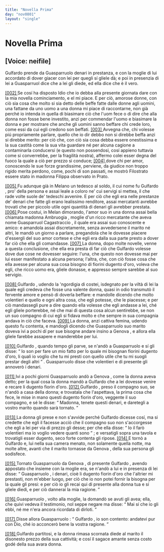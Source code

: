 ```yaml
---
title: "Novella Prima"
day: "nov0801"
layout: "single"
---
```

<div id="nov0801" type="novella" who="neifile">
 <h1>
  Novella Prima
 </h1>
 <p>
  <h2>
   [Voice: neifile]
  </h2>
 </p>
 <argument who="author">
  <p id="p08010001">
   <name persref="gulfardo" type="person">
    Gulfardo
   </name>
   prende da
   <name persref="guasparruolo" type="person">
    Guasparruolo
   </name>
   denari in prestanza, e con la moglie di lui accordato di dover giacer con lei per quegli s&iacute; gliele d&agrave;; e poi in presenzia di lei a
   <name persref="guasparruolo" type="person">
    Guasparruol
   </name>
   dice che a lei gli diede, ed ella dice che &egrave; il vero.
  </p>
 </argument>
 <div3 type="commentary" who="neifile">
  <p>
   <a href="{{ site.baseurl }}enDecameron/nov0801#p08010002">
    [002]
   </a>
   Se cos&iacute; ha disposto Idio che io debba alla presente giornata dare con la mia novella cominciamento, e el mi piace. E per ci&ograve;, amorose donne, con ci&ograve; sia cosa che molto si sia detto delle beffe fatte dalle donne agli uomini, una fattane da uno uomo a una donna mi piace di raccontarne, non gi&agrave; perch&eacute; io intenda in quella di biasimare ci&ograve; che l'uom fece o di dire che alla donna non fosse bene investito, anzi per commendar l'uomo e biasimare la donna e per mostrare che anche gli uomini sanno beffare chi crede loro, come essi da cui egli credono son beffati.
   <a href="{{ site.baseurl }}enDecameron/nov0801#p08010003">
    [003]
   </a>
   Avvegna che, chi volesse pi&uacute; propriamente parlare, quello che io dir debbo non si direbbe beffa anzi si direbbe merito: per ci&ograve; che, con ci&ograve; sia cosa debba essere onestissima e la sua castit&agrave; come la sua vita guardare n&eacute; per alcuna cagione a contaminarla conducersi (e questo non possendosi, cos&iacute; appieno tuttavia come si converrebbe, per la fragilit&agrave; nostra), affermo colei esser degna del fuoco la quale a ci&ograve; per prezzo si conduce;
   <a href="{{ site.baseurl }}enDecameron/nov0801#p08010004">
    [004]
   </a>
   dove chi per amor, conoscendo le sue forze grandissime, perviene, da giudice non troppo rigido merita perdono, come, pochi d&iacute; son passati, ne mostr&ograve; Filostrato essere stato in madonna Filippa observato in Prato.
  </p>
 </div3>
 <p>
  <a href="{{ site.baseurl }}enDecameron/nov0801#p08010005">
   [005]
  </a>
  Fu adunque gi&agrave; in
  <name placeref="milano" type="place">
   Melano
  </name>
  un tedesco al soldo, il cui nome fu
  <name persref="gulfardo" type="person">
   Gulfardo
  </name>
  , pro' della persona e assai leale a coloro ne' cui servigi si mettea, il che rade volte suole de' tedeschi avvenire. E per ci&ograve; che egli era nelle prestanze de' denari che fatte gli erano lealissimo renditore, assai mercatanti avrebbe trovati che per piccolo utile ogni quantit&agrave; di denari gli avrebber prestata.
  <a href="{{ site.baseurl }}enDecameron/nov0801#p08010006">
   [006]
  </a>
  Pose costui, in
  <name placeref="milano" type="place">
   Melan
  </name>
  dimorando, l'amor suo in una donna assai bella chiamata
  <name persref="ambruogia" type="person">
   madonna Ambruogia
  </name>
  , moglie d'un ricco mercatante che aveva nome
  <name persref="guasparruolo" type="person">
   Guasparruol Cagastraccio
  </name>
  , il quale era assai suo conoscente e amico: e amandola assai discretamente, senza avvedersene il marito n&eacute; altri, le mand&ograve; un giorno a parlare, pregandola che le dovesse piacere d'essergli del suo amor cortese e che egli era dalla sua parte presto a dover far ci&ograve; che ella gli comandasse.
  <a href="{{ site.baseurl }}enDecameron/nov0801#p08010007">
   [007]
  </a>
  La donna, dopo molte novelle, venne a questa conclusione, che ella era presta di far ci&ograve; che
  <name persref="gulfardo" type="person">
   Gulfardo
  </name>
  volesse dove due cose ne dovesser seguire: l'una, che questo non dovesse mai per lui esser manifestato a alcuna persona; l'altra, che, con ci&ograve; fosse cosa che ella avesse per alcuna sua cosa bisogno di fiorini dugento d'oro, voleva che egli, che ricco uomo era, gliele donasse, e appresso sempre sarebbe al suo servigio.
 </p>
 <p>
  <a href="{{ site.baseurl }}enDecameron/nov0801#p08010008">
   [008]
  </a>
  <name persref="gulfardo" type="person">
   Gulfardo
  </name>
  , udendo la 'ngordigia di costei, isdegnato per la vilt&agrave; di lei la quale egli credeva che fosse una valente donna, quasi in odio transmut&ograve; il fervente amore e pens&ograve; di doverla beffare: e mandolle dicendo che molto volentieri e quello e ogni altra cosa, che egli potesse, che le piacesse; e per ci&ograve; mandassegli pure a dire quando ella volesse che egli andasse a lei, ch&eacute; egli gliele porterebbe, n&eacute; che mai di questa cosa alcun sentirebbe, se non un suo compagno di cui egli si fidava molto e che sempre in sua compagnia andava in ci&ograve; che faceva.
  <a href="{{ site.baseurl }}enDecameron/nov0801#p08010009">
   [009]
  </a>
  La donna, anzi cattiva femina, udendo questo fu contenta, e mandogli dicendo che
  <name persref="guasparruolo" type="person">
   Guasparruolo
  </name>
  suo marito doveva ivi a pochi d&iacute; per sue bisogne andare insino a
  <name persref="genova" type="place">
   Genova
  </name>
  , e allora ella gliele farebbe assapere e manderebbe per lui.
 </p>
 <p>
  <a href="{{ site.baseurl }}enDecameron/nov0801#p08010010">
   [010]
  </a>
  <name persref="gulfardo" type="person">
   Gulfardo
  </name>
  , quando tempo gli parve, se n'and&ograve; a
  <name persref="guasparruolo" type="person">
   Guasparruolo
  </name>
  e s&iacute; gli disse:
  <q direct="unspecified" who="gulfardo">
   Io son per fare un mio fatto per lo quale mi bisognan fiorini dugento d'oro, li quali io voglio che tu mi presti con quello utile che tu mi suogli prestar degli altri
  </q>
  .
  <name persref="guasparruolo" type="person">
   Guasparruolo
  </name>
  disse che volentieri e di presente gli annover&ograve; i denari.
 </p>
 <p>
  <a href="{{ site.baseurl }}enDecameron/nov0801#p08010011">
   [011]
  </a>
  Ivi a pochi giorni
  <name persref="guasparruolo" type="person">
   Guasparruolo
  </name>
  and&ograve; a
  <name persref="genova" type="place">
   Genova
  </name>
  , come la donna aveva detto; per la qual cosa la donna mand&ograve; a
  <name persref="gulfardo" type="person">
   Gulfardo
  </name>
  che a lei dovesse venire e recare li dugento fiorin d'oro.
  <a href="{{ site.baseurl }}enDecameron/nov0801#p08010012">
   [012]
  </a>
  <name persref="gulfardo" type="person">
   Gulfardo
  </name>
  , preso il compagno suo, se n'and&ograve; a casa della donna; e trovatala che l'aspettava, la prima cosa che fece, le mise in mano questi dugento fiorin d'oro, veggente il suo compagno, e s&eacute; le disse:
  <q direct="unspecified" who="gulfardo">
   Madonna, tenete questi denari, e daretegli a vostro marito quando sar&agrave; tornato.
  </q>
 </p>
 <p>
  <a href="{{ site.baseurl }}enDecameron/nov0801#p08010013">
   [013]
  </a>
  La donna gli prese e non s'avvide perch&eacute;
  <name persref="gulfardo" type="person">
   Gulfardo
  </name>
  dicesse cos&iacute;, ma si credette che egli il facesse acci&ograve; che il compagno suo non s'accorgesse che egli a lei per via di prezzo gli desse; per che ella disse:
  <q direct="unspecified" who="ambruogia">
   Io il far&ograve; volentieri ma io voglio vedere quanti sono
  </q>
  ; e versatigli sopra una tavola e trovatigli esser dugento, seco forte contenta gli ripose.
  <a href="{{ site.baseurl }}enDecameron/nov0801#p08010014">
   [014]
  </a>
  E torn&ograve; a
  <name persref="gulfardo" type="person">
   Gulfardo
  </name>
  e, lui nella sua camera menato, non solamente quella notte, ma molte altre, avanti che il marito tornasse da
  <name persref="genova" type="place">
   Genova
  </name>
  , della sua persona gli sodisfece.
 </p>
 <p>
  <a href="{{ site.baseurl }}enDecameron/nov0801#p08010015">
   [015]
  </a>
  Tornato
  <name persref="guasparruolo" type="person">
   Guasparruolo
  </name>
  da
  <name persref="genova" type="place">
   Genova
  </name>
  , di presente
  <name persref="gulfardo" type="person">
   Gulfardo
  </name>
  , avendo appostato che insieme con la moglie era, se n'and&ograve; a lui e in presenza di lei disse:
  <q direct="unspecified" who="gulfardo">
   <name persref="guasparruolo" type="person">
    Guasparruolo
   </name>
   , i denari, cio&egrave; li dugento fiorin d'oro che l'altrier mi prestasti, non m'ebber luogo, per ci&ograve; che io non potei fornir la bisogna per la quale gli presi: e per ci&ograve; io gli recai qui di presente alla donna tua e s&iacute; gliele diedi, e per ci&ograve; dannerai la mia ragione.
  </q>
 </p>
 <p>
  <a href="{{ site.baseurl }}enDecameron/nov0801#p08010016">
   [016]
  </a>
  <name persref="guasparruolo" type="person">
   Guasparruolo
  </name>
  , volto alla moglie, la domand&ograve; se avuti gli avea; ella, che quivi vedeva il testimonio, nol seppe negare ma disse:
  <q direct="unspecified" who="ambruogia">
   Mai s&iacute; che io gli ebbi, n&eacute; me n'era ancora ricordata di dirloti.
  </q>
 </p>
 <p>
  <a href="{{ site.baseurl }}enDecameron/nov0801#p08010017">
   [017]
  </a>
  Disse allora
  <name persref="guasparruolo" type="person">
   Guasparruolo
  </name>
  :
  <q direct="unspecified" who="guasparruolo">
   <name persref="gulfardo" type="person">
    Gulfardo
   </name>
   , io son contento: andatevi pur con Dio, ch&eacute; io acconcer&ograve; bene la vostra ragione.
  </q>
 </p>
 <p>
  <a href="{{ site.baseurl }}enDecameron/nov0801#p08010018">
   [018]
  </a>
  <name persref="gulfardo" type="person">
   Gulfardo
  </name>
  partitosi, e la donna rimasa scornata diede al marito il disonesto prezzo della sua cattivit&agrave;; e cos&iacute; il sagace amante senza costo god&eacute; della sua avara donna.
 </p>
</div>